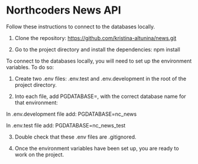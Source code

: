 # Northcoders News API

Follow these instructions to connect to the databases locally.

1. Clone the repository:
https://github.com/kristina-altunina/news.git

2. Go to the project directory and install the dependencies:
npm install


To connect to the databases locally, you will need to set up the environment variables. To do so: 

1. Create two .env files: .env.test and .env.development in the root of the project directory.

2. Into each file, add PGDATABASE=, with the correct database name for that environment:

In .env.development file add: 
PGDATABASE=nc_news

In .env.test file add:
PGDATABASE=nc_news_test

3. Double check that these .env files are .gitignored.

4. Once the environment variables have been set up, you are ready to work on the project.